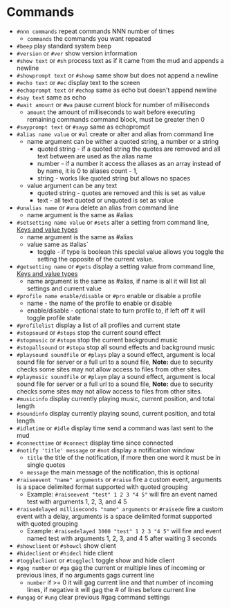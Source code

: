 # Commands

- `#nnn commands` repeat commands NNN number of times
  - `commands` the commands you want repeated
- `#beep` play standard system beep
- `#version` or `#ver` show version information
- `#show text` or `#sh` process text as if it came from the mud and appends a newline
- `#showprompt text` or `#showp` same show but does not append a newline
- `#echo text` or `#ec` display text to the screen
- `#echoprompt text` or `#echop` same as echo but doesn't append newline
- `#say text` same as echo
- `#wait amount` or `#wa` pause current block for number of milliseconds
  - `amount` the amount of milliseconds to wait before executing remaining commands command block, must be greater then 0
- `#sayprompt text` or `#sayp` same as echoprompt
- `#alias name value` or `#al` create or alter and alias from command line
  - name argument can be wither a quoted string, a number or a string
    - quoted string - if a quoted string the quotes are removed and all text between are used as the alias name
    - number - if a number it access the aliases as an array instead of by name, it is 0 to aliases count - 1,
    - string - works like quoted string but allows no spaces
  - value argument can be any text
    - quoted string - quotes are removed and this is set as value
    - text - all text quoted or unquoted is set as value
- `#unalias name` or `#una` delete an alias from command line
  - name argument is the same as #alias
- `#setsetting name value` or `#sets` alter a setting from command line, [Keys and value types](faq.md#setting-keys-value-type-and-default-value)
  - name argument is the same as #alias
  - value same as #alias`
    - toggle - if type is boolean this special value allows you toggle the setting the opposite of the current value.
- `#getsetting name` or `#gets` display a setting value from command line, [Keys and value types](faq.md#setting-keys-value-type-and-default-value)
  - name argument is the same as #alias, if name is all it will list all settings and current value
- `#profile name enable/disable` or `#pro` enable or disable a profile
  - name - the name of the profile to enable or disable
  - enable/disable - optional state to turn profile to, if left off it will toggle profile state
- `#profilelist` display a list of all profiles and current state
- `#stopsound` or `#stops` stop the current sound effect
- `#stopmusic` or `#stopm` stop the current background music
- `#stopallsound` or `#stopa` stop all sound effects and background music
- `#playsound soundfile` or `#plays` play a sound effect, argument is local sound file for server or a full url to a sound file, **Note:** due to security checks some sites may not allow access to files from other sites.
- `#playmusic soundfile` or `#playm` play a sound effect, argument is local sound file for server or a full url to a sound file, **Note:** due to security checks some sites may not allow access to files from other sites.
- `#musicinfo` display currently playing music, current position, and total length
- `#soundinfo` display currently playing sound, current position, and total length
- `#idletime` or `#idle` display time send a command was last sent to the mud
- `#connecttime` or `#connect` display time since connected
- `#notify 'title' message` or `#not` display a notification window
  - `title` the title of the notification, if more then one word it must be in single quotes
  - `message` the main message of the notification, this is optional
- `#raiseevent "name" arguments` or `#raise` fire a custom event, arguments is a space delimited format supported with quoted grouping
  - Example: `#raiseevent "test" 1 2 3 "4 5"` will fire an event named test with arguments 1, 2, 3, and 4 5
- `#raisedelayed milliseconds "name" arguments` or `#raisede` fire a custom event with a delay, arguments is a space delimited format supported with quoted grouping
  - Example: `#raisedelayed 3000 "test" 1 2 3 "4 5"` will fire and event named test with arguments 1, 2, 3, and 4 5 after waiting 3 seconds
- `#showclient` or `#showcl` show client
- `#hideclient` or `#hidecl` hide client
- `#toggleclient` or `#togglecl` toggle show and hide client
- `#gag number` or `#ga` gag the current or multiple lines of incoming or previous lines, if no arguments gags current line
  - `number` if >= 0 it will gag current line and that number of incoming lines, if negative it will gag the # of lines before current line
- `#ungag` or `#ung` clear previous #gag command settings